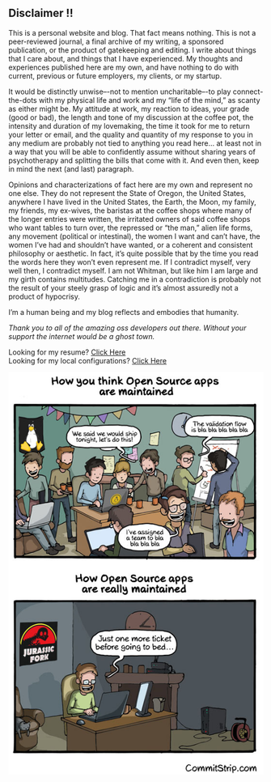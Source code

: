 ## Disclaimer :bangbang:

This is a personal website and blog. That fact means nothing. This is not a peer-reviewed journal, a final archive of my writing, a sponsored publication, or
the product of gatekeeping and editing.  I write about things that I care about, and things that I have experienced. My thoughts and experiences
published here are my own, and have nothing to do with current, previous or future employers, my clients, or my startup.

It would be distinctly unwise–-not to mention uncharitable–-to play connect-the-dots with my physical life and work and my “life of the mind,”
as scanty as either might be. My attitude at work, my reaction to ideas, your grade (good or bad), the length and tone of my discussion at the
coffee pot, the intensity and duration of my lovemaking, the time it took for me to return your letter or email, and the quality and quantity
of my response to you in any medium are probably not tied to anything you read here… at least not in a way that you will be able to confidently
assume without sharing years of psychotherapy and splitting the bills that come with it. And even then, keep in mind the next (and last) paragraph.

Opinions and characterizations of fact here are my own and represent no one else. They do not represent the State of Oregon, the United States, anywhere I have lived in the United States, the Earth, the Moon, my family, my friends, my ex-wives, the baristas at the coffee shops where many of the longer entries were written, the irritated owners of said coffee shops who want tables to turn over, the repressed or “the man,” alien life forms,
any movement (political or intestinal), the women I want and can’t have, the women I’ve had and shouldn’t have wanted, or a coherent and
consistent philosophy or aesthetic. In fact, it’s quite possible that by the time you read the words here they won’t even represent me.
If I contradict myself, very well then, I contradict myself. I am not Whitman, but like him I am large and my girth contains multitudes.
Catching me in a contradiction is probably not the result of your steely grasp of logic and it’s almost assuredly not a product of hypocrisy.

I’m a human being and my blog reflects and embodies that humanity.

*Thank you to all of the amazing oss developers out there.  Without your support the internet would be a ghost town.*

Looking for my resume? [Click Here](https://github.com/chrishough/my-resume/)  
Looking for my local configurations? [Click Here](https://github.com/chrishough/my-configurations/)

![open-source-projects.jpeg](https://github.com/chrishough/aboutchrishough.com/raw/master/source/assets/images/open-source-projects.jpeg)
